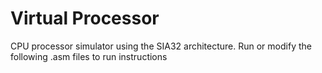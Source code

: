 # Virtual Processor
CPU processor simulator using the SIA32 architecture. Run or modify the following .asm files to run instructions
